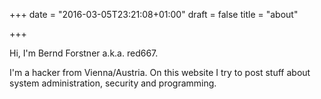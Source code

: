 +++
date = "2016-03-05T23:21:08+01:00"
draft = false
title = "about"

+++

Hi, I'm Bernd Forstner a.k.a. red667.

I'm a hacker from Vienna/Austria. On this website I try to post stuff about system administration, security and programming.
